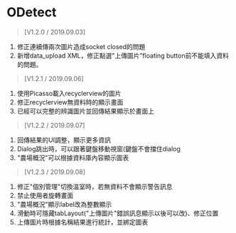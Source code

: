 # ODetect

> [V1.2.0 / 2019.09.03]
1. 修正連續傳兩次圖片造成socket closed的問題
2. 新增data_upload XML，修正點選"上傳圖片"floating button前不能填入資料的問題。

> [V1.2.1 / 2019.09.06]
1. 使用Picasso載入recyclerview的圖片
2. 修正recyclerview無資料時的顯示畫面
3. 已經可以完整的辨識圖片並回傳結果顯示於畫面上

> [V1.2.2 / 2019.09.07]
1. 回傳結果的UI調整，顯示更多資訊
2. Dialog跳出時，可以跟著鍵盤移動視窗(鍵盤不會擋住dialog
3. "農場概況"可以根據資料庫內容顯示圖表

> [V1.2.3 / 2019.09.08]
1. 修正"個別管理"切換溫室時，若無資料不會顯示警告訊息
2. 禁止使用者旋轉畫面
3. "農場概況"顯示label改為整數顯示
4. 滑動時可隱藏tabLayout("上傳圖片"錯誤訊息顯示以後可以改)、修正位置
5. 上傳圖片時根據名稱結果進行統計，並綁定圖表